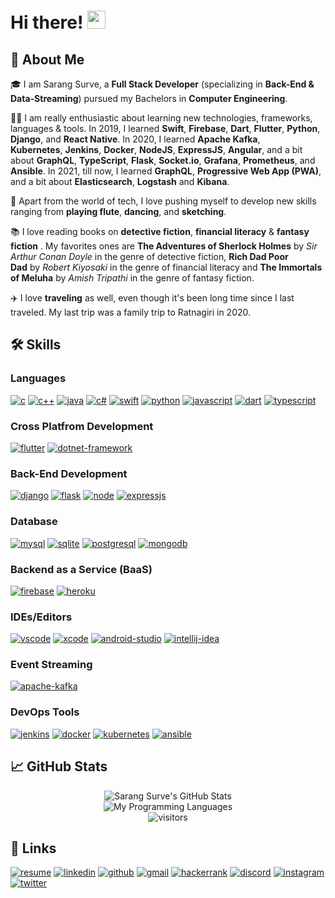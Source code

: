 # Hi there! <img src="https://media.giphy.com/media/hvRJCLFzcasrR4ia7z/giphy.gif" width="29px">

## 🚀 About Me

🎓 I am Sarang Surve, a **Full Stack Developer** (specializing in **Back-End & Data-Streaming**) pursued my Bachelors in **Computer Engineering**.

👨‍💻 I am really enthusiastic about learning new technologies, frameworks, languages & tools. In 2019, I learned **Swift**, **Firebase**, **Dart**, **Flutter**, **Python**, **Django**, and **React Native**. In 2020, I learned **Apache Kafka**, **Kubernetes**, **Jenkins**, **Docker**, **NodeJS**, **ExpressJS**, **Angular**, and a bit about **GraphQL**, **TypeScript**, **Flask**, **Socket.io**, **Grafana**, **Prometheus**, and **Ansible**. In 2021, till now, I learned **GraphQL**, **Progressive Web App (PWA)**, and a bit about **Elasticsearch**, **Logstash** and **Kibana**.

🎸 Apart from the world of tech, I love pushing myself to develop new skills ranging from **playing flute**, **dancing**, and **sketching**.

📚 I love reading books on **detective fiction**, **financial literacy** & **fantasy fiction** . My favorites ones are **The Adventures of Sherlock Holmes** by *Sir Arthur Conan Doyle* in the genre of detective fiction, **Rich Dad Poor Dad** by *Robert Kiyosaki* in the genre of financial literacy and **The Immortals of Meluha** by *Amish Tripathi* in the genre of fantasy fiction.

✈️ I love **traveling** as well, even though it's been long time since I last traveled. My last trip was a family trip to Ratnagiri in 2020.

## 🛠️ Skills

### Languages

[![c](https://img.shields.io/badge/C-00599C?style=for-the-badge&logo=c&logoColor=white)](https://github.com/topics/c)
[![c++](https://img.shields.io/badge/C%2B%2B-00599C?style=for-the-badge&logo=c%2B%2B&logoColor=white)](https://github.com/topics/cpp)
[![java](https://img.shields.io/badge/Java-ED8B00?style=for-the-badge&logo=java&logoColor=white)](https://github.com/openjdk)
[![c#](https://img.shields.io/badge/C%23-239120?style=for-the-badge&logo=c-sharp&logoColor=white)](https://github.com/dotnet/csharplang)
[![swift](https://img.shields.io/badge/Swift-FD7033?style=for-the-badge&logo=swift&logoColor=white)](https://github.com/apple/swift)
[![python](https://img.shields.io/badge/Python-3776AB?style=for-the-badge&logo=python&logoColor=white)](https://github.com/python)
[![javascript](https://img.shields.io/badge/JavaScript-323330?style=for-the-badge&logo=javascript&logoColor=F7DF1E)](https://github.com/topics/javascript)
[![dart](https://img.shields.io/badge/Dart-28B6F6?style=for-the-badge&logo=dart&logoColor=white)](https://github.com/dart-lang)
[![typescript](https://img.shields.io/badge/TypeScript-3178C6?style=for-the-badge&logo=typescript&logoColor=white)](https://github.com/microsoft/TypeScript)

### Cross Platfrom Development

[![flutter](https://img.shields.io/badge/Flutter-28B6F6?style=for-the-badge&logo=flutter&logoColor=white)](https://github.com/flutter)
[![dotnet-framework](https://img.shields.io/badge/.NET-5C2D91?style=for-the-badge&logo=.net&logoColor=white)](https://github.com/dotnet)

### Back-End Development

[![django](https://img.shields.io/badge/Django-092E20?style=for-the-badge&logo=django&logoColor=white)](https://github.com/django)
[![flask](https://img.shields.io/badge/Flask-000000?style=for-the-badge&logo=flask&logoColor=white)](https://github.com/pallets/flask)
[![node](https://img.shields.io/badge/Node.js-339933?style=for-the-badge&logo=nodedotjs&logoColor=white)](https://github.com/nodejs)
[![expressjs](https://img.shields.io/badge/express.js-%23404d59.svg?style=for-the-badge&logo=express&logoColor=%2361DAFB)](https://github.com/expressjs)

### Database

[![mysql](https://img.shields.io/badge/MySQL-00000F?style=for-the-badge&logo=mysql&logoColor=white)](https://github.com/mysql)
[![sqlite](https://img.shields.io/badge/SQLite-07405E?style=for-the-badge&logo=sqlite&logoColor=white)](https://github.com/sqlite)
[![postgresql](https://img.shields.io/badge/PostgreSQL-316192?style=for-the-badge&logo=postgresql&logoColor=white)](https://github.com/postgres)
[![mongodb](https://img.shields.io/badge/MongoDB-47A248?style=for-the-badge&logo=mongodb&logoColor=white)](https://github.com/mongodb)

### Backend as a Service (BaaS)

[![firebase](https://img.shields.io/badge/Firebase-ffaa00?style=for-the-badge&logo=Firebase&logoColor=white)](https://github.com/firebase)
[![heroku](https://img.shields.io/badge/Heroku-430098?style=for-the-badge&logo=heroku&logoColor=white)](https://github.com/heroku)

### IDEs/Editors

[![vscode](https://img.shields.io/badge/Visual%20Studio%20Code-0078d7.svg?style=for-the-badge&logo=visual-studio-code&logoColor=white)](https://github.com/microsoft/vscode)
[![xcode](https://img.shields.io/badge/Xcode-007ACC?style=for-the-badge&logo=Xcode&logoColor=white)](https://github.com/topics/xcode)
[![android-studio](https://img.shields.io/badge/-Android%20Studio-green?style=for-the-badge&logo=android-studio&logoColor=white)](https://github.com/android)
[![intellij-idea](https://img.shields.io/badge/IntelliJ%20IDEA-000000.svg?style=for-the-badge&logo=intellij-idea&logoColor=white)](https://github.com/JetBrains/intellij-community)

### Event Streaming
[![apache-kafka](https://img.shields.io/badge/kafka-2.7.1-brightgreen.svg?style=for-the-badge&logo=kafka&logoColor=white)](https://github.com/apache/kafka)

### DevOps Tools
[![jenkins](https://img.shields.io/badge/jenkins-%232C5263.svg?style=for-the-badge&logo=jenkins&logoColor=white)](https://github.com/jenkinsci/jenkins)
[![docker](https://img.shields.io/badge/docker-%230db7ed.svg?style=for-the-badge&logo=docker&logoColor=white)](https://github.com/docker)
[![kubernetes](https://img.shields.io/badge/kubernetes-%23326ce5.svg?style=for-the-badge&logo=kubernetes&logoColor=white)](https://github.com/kubernetes)
[![ansible](https://img.shields.io/badge/ansible-%231A1918.svg?style=for-the-badge&logo=ansible&logoColor=white)](https://github.com/ansible)

## 📈 GitHub Stats

<div align="center">
<img src="https://github-readme-stats.vercel.app/api?username=sarangsurve&hide_border=true&include_all_commits=true&show_icons=true&title_color=79ff97&icon_color=79ff97&text_color=fff&bg_color=151515" alt="Sarang Surve's GitHub Stats">
</div>

<div align="center">
<img src="https://github-readme-stats-eight-theta.vercel.app/api/top-langs/?username=sarangsurve&layout=compact&title_color=79ff97&icon_color=79ff97&text_color=fff&bg_color=151515" alt="My Programming Languages" />
</div>

<div align="center">
<img src="https://visitor-badge.laobi.icu/badge?page_id=sarangsurve.sarangsurve" alt="visitors">
</div>

## 🔗 Links

[![resume](https://img.shields.io/badge/Resume-4285F4?style=for-the-badge&logo=read-the-docs&logoColor=white)](https://drive.google.com/file/d/12x_o9Nd3WtpIJ4ruzyO4AqrOtJ__kYk9/view?usp=sharing)
[![linkedin](https://img.shields.io/badge/LinkedIn-0077B5?style=for-the-badge&logo=LinkedIn&logoColor=white)](https://www.linkedin.com/in/sarangsurve)
[![github](https://img.shields.io/badge/GitHub-000000?style=for-the-badge&logo=GitHub&logoColor=white)](https://github.com/sarangsurve)
[![gmail](https://img.shields.io/badge/Gmail-D14836?style=for-the-badge&logo=Gmail&logoColor=white)](mailto:sarangsurve126@gmail.com)
[![hackerrank](https://img.shields.io/badge/-Hackerrank-2EC866?style=for-the-badge&logo=HackerRank&logoColor=white)](https://www.hackerrank.com/sarangsurve)
[![discord](https://img.shields.io/badge/Discord-7289DA?style=for-the-badge&logo=discord&logoColor=white)](https://discord.com/users/702757482333863948)
[![instagram](https://img.shields.io/badge/Instagram-E4405F?style=for-the-badge&logo=instagram&logoColor=white)](https://www.instagram.com/sarangsurve)
[![twitter](https://img.shields.io/badge/Twitter-1DA1F2?style=for-the-badge&logo=twitter&logoColor=white)](https://twitter.com/sarangsurve)